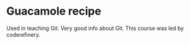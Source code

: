 # Guacamole recipe

Used in teaching Git.
Very good info about Git.
This course was led by coderefinery.